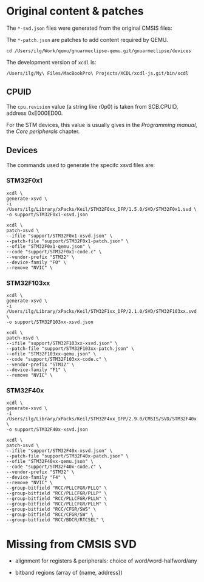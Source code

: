 # Original content & patches

The `*-svd.json` files were generated from the original CMSIS files:

The `*-patch.json` are patches to add content required by QEMU.

```
cd /Users/ilg/Work/qemu/gnuarmeclipse-qemu.git/gnuarmeclipse/devices
```

The development version of `xcdl` is:

```
/Users/ilg/My\ Files/MacBookPro\ Projects/XCDL/xcdl-js.git/bin/xcdl
```

## CPUID

The `cpu.revision` value (a string like r0p0) is taken from SCB.CPUID, address 0xE000ED00.

For the STM devices, this value is usually gives in the _Programming manual_, the _Core peripherals_ chapter.


## Devices

The commands used to generate the specifc xsvd files are:

### STM32F0x1

```
xcdl \
generate-xsvd \
-i /Users/ilg/Library/xPacks/Keil/STM32F0xx_DFP/1.5.0/SVD/STM32F0x1.svd \
-o support/STM32F0x1-xsvd.json

xcdl \
patch-xsvd \
--ifile "support/STM32F0x1-xsvd.json" \
--patch-file "support/STM32F0x1-patch.json" \
--ofile "STM32F0x1-qemu.json" \
--code "support/STM32F0x1-code.c" \
--vendor-prefix "STM32" \
--device-family "F0" \
--remove "NVIC" \

```

### STM32F103xx

```
xcdl \
generate-xsvd \
-i /Users/ilg/Library/xPacks/Keil/STM32F1xx_DFP/2.1.0/SVD/STM32F103xx.svd \
-o support/STM32F103xx-xsvd.json

xcdl \
patch-xsvd \
--ifile "support/STM32F103xx-xsvd.json" \
--patch-file "support/STM32F103xx-patch.json" \
--ofile "STM32F103xx-qemu.json" \
--code "support/STM32F103xx-code.c" \
--vendor-prefix "STM32" \
--device-family "F1" \
--remove "NVIC" \

```

### STM32F40x

```
xcdl \
generate-xsvd \
-i /Users/ilg/Library/xPacks/Keil/STM32F4xx_DFP/2.9.0/CMSIS/SVD/STM32F40x.svd \
-o support/STM32F40x-xsvd.json

xcdl \
patch-xsvd \
--ifile "support/STM32F40x-xsvd.json" \
--patch-file "support/STM32F40x-patch.json" \
--ofile "STM32F40xx-qemu.json" \
--code "support/STM32F40x-code.c" \
--vendor-prefix "STM32" \
--device-family "F4" \
--remove "NVIC" \
--group-bitfield "RCC/PLLCFGR/PLLQ" \
--group-bitfield "RCC/PLLCFGR/PLLP" \
--group-bitfield "RCC/PLLCFGR/PLLN" \
--group-bitfield "RCC/PLLCFGR/PLLM" \
--group-bitfield "RCC/CFGR/SWS" \
--group-bitfield "RCC/CFGR/SW" \
--group-bitfield "RCC/BDCR/RTCSEL" \

```

# Missing from CMSIS SVD

- alignment for registers & peripherals: choice of word/word-halfword/any

- bitband regions (array of {name, address})


